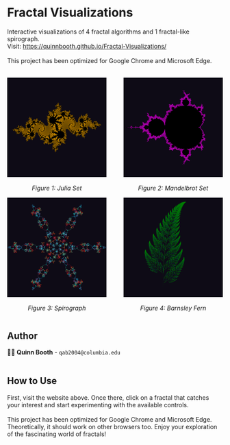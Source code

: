 # Fractal Visualizations
Interactive visualizations of 4 fractal algorithms and 1 fractal-like spirograph.<br>
Visit: https://quinnbooth.github.io/Fractal-Visualizations/
<br><br>
This project has been optimized for Google Chrome and Microsoft Edge.
<br><br>

<div style="display: flex; justify-content: center;">
  <div style="margin-right: 20px;">
    <img src="./images/julia.PNG" alt="Julia Set" style="width: 100%; max-width: 300px; height: auto; object-fit: cover;">
    <p align="center"><em>Figure 1: Julia Set</em></p>
  </div>
  <div style="margin-left: 20px;">
    <img src="./images/mandelbrot.PNG" alt="Mandelbrot Set" style="width: 100%; max-width: 300px; height: auto; object-fit: cover;">
    <p align="center"><em>Figure 2: Mandelbrot Set</em></p>
  </div>
</div>
<div style="display: flex; justify-content: center;">
  <div style="margin-right: 20px;">
    <img src="./images/spirograph.PNG" alt="Spirograph" style="width: 100%; max-width: 300px; height: auto; object-fit: cover;">
    <p align="center"><em>Figure 3: Spirograph</em></p>
  </div>
  <div style="margin-left: 20px;">
    <img src="./images/fern.PNG" alt="Barnsley Fern" style="width: 100%; max-width: 300px; height: auto; object-fit: cover;">
    <p align="center"><em>Figure 4: Barnsley Fern</em></p>
  </div>
</div>

<!-- Maybe put 4 fractals in 2x2 grid orientation and spirograph centered right below? -->

## Author

👨‍💻 **Quinn Booth** - `qab2004@columbia.edu`
<br><br>

## How to Use

First, visit the website above. Once there, click on a fractal that catches your interest and start experimenting with the available controls.<br><br>This project has been optimized for Google Chrome and Microsoft Edge. Theoretically, it should work on other browsers too. Enjoy your exploration of the fascinating world of fractals!